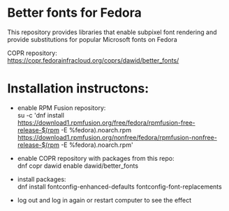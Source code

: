 # Better fonts for Fedora
This repository provides libraries that enable subpixel font rendering and
provide substitutions for popular Microsoft fonts on Fedora

COPR repository: https://copr.fedorainfracloud.org/coprs/dawid/better_fonts/

# Installation instructons:

- enable RPM Fusion repository:  
    su -c 'dnf install https://download1.rpmfusion.org/free/fedora/rpmfusion-free-release-$(rpm -E %fedora).noarch.rpm https://download1.rpmfusion.org/nonfree/fedora/rpmfusion-nonfree-release-$(rpm -E %fedora).noarch.rpm'  

- enable COPR repository with packages from this repo:  
    dnf copr dawid enable dawid/better_fonts  

- install packages:  
    dnf install fontconfig-enhanced-defaults fontconfig-font-replacements  

- log out and log in again or restart computer to see the effect  
